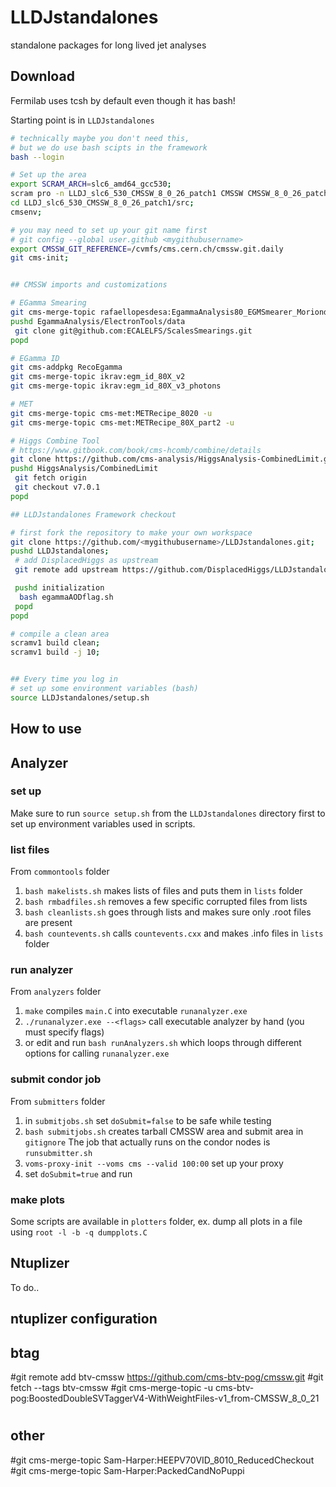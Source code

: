 # LLDJstandalones
standalone packages for long lived jet analyses

## Download
Fermilab uses tcsh by default even though it has bash! 

Starting point is in `LLDJstandalones` 
```bash
# technically maybe you don't need this,
# but we do use bash scipts in the framework
bash --login

# Set up the area
export SCRAM_ARCH=slc6_amd64_gcc530;
scram pro -n LLDJ_slc6_530_CMSSW_8_0_26_patch1 CMSSW CMSSW_8_0_26_patch1;
cd LLDJ_slc6_530_CMSSW_8_0_26_patch1/src;
cmsenv;

# you may need to set up your git name first
# git config --global user.github <mygithubusername>
export CMSSW_GIT_REFERENCE=/cvmfs/cms.cern.ch/cmssw.git.daily
git cms-init;


## CMSSW imports and customizations

# EGamma Smearing
git cms-merge-topic rafaellopesdesa:EgammaAnalysis80_EGMSmearer_Moriond17_23Jan
pushd EgammaAnalysis/ElectronTools/data
 git clone git@github.com:ECALELFS/ScalesSmearings.git
popd

# EGamma ID
git cms-addpkg RecoEgamma
git cms-merge-topic ikrav:egm_id_80X_v2
git cms-merge-topic ikrav:egm_id_80X_v3_photons

# MET
git cms-merge-topic cms-met:METRecipe_8020 -u
git cms-merge-topic cms-met:METRecipe_80X_part2 -u

# Higgs Combine Tool
# https://www.gitbook.com/book/cms-hcomb/combine/details
git clone https://github.com/cms-analysis/HiggsAnalysis-CombinedLimit.git HiggsAnalysis/CombinedLimit
pushd HiggsAnalysis/CombinedLimit
 git fetch origin
 git checkout v7.0.1
popd

## LLDJstandalones Framework checkout

# first fork the repository to make your own workspace
git clone https://github.com/<mygithubusername>/LLDJstandalones.git;
pushd LLDJstandalones;
 # add DisplacedHiggs as upstream
 git remote add upstream https://github.com/DisplacedHiggs/LLDJstandalones.git

 pushd initialization
  bash egammaAODflag.sh
 popd
popd

# compile a clean area
scramv1 build clean;
scramv1 build -j 10;


## Every time you log in
# set up some environment variables (bash)
source LLDJstandalones/setup.sh
```

## How to use

## Analyzer
### set up
Make sure to run `source setup.sh` from the `LLDJstandalones` directory first to set up environment variables used in scripts.

### list files
From `commontools` folder
1. `bash makelists.sh` makes lists of files and puts them in `lists` folder
2. `bash rmbadfiles.sh` removes a few specific corrupted files from lists
3. `bash cleanlists.sh` goes through lists and makes sure only .root files are present
4. `bash countevents.sh` calls `countevents.cxx` and makes .info files in `lists` folder

### run analyzer
From `analyzers` folder
1. `make` compiles `main.C` into executable `runanalyzer.exe` 
2. `./runanalyzer.exe --<flags>` call executable analyzer by hand (you must specify flags)
3. or edit and run `bash runAnalyzers.sh` which loops through different options for calling `runanalyzer.exe`

### submit condor job
From `submitters` folder
1. in `submitjobs.sh` set `doSubmit=false` to be safe while testing
2. `bash submitjobs.sh` creates tarball CMSSW area and submit area in `gitignore`
The job that actually runs on the condor nodes is `runsubmitter.sh`
3. `voms-proxy-init --voms cms --valid 100:00` set up your proxy
4. set `doSubmit=true` and run 

### make plots
Some scripts are available in `plotters` folder, ex. dump all plots in a file using `root -l -b -q dumpplots.C`


## Ntuplizer
To do..














## ntuplizer configuration  
## btag
#git remote add btv-cmssw https://github.com/cms-btv-pog/cmssw.git
#git fetch --tags btv-cmssw
#git cms-merge-topic -u cms-btv-pog:BoostedDoubleSVTaggerV4-WithWeightFiles-v1_from-CMSSW_8_0_21
#
## other
#git cms-merge-topic Sam-Harper:HEEPV70VID_8010_ReducedCheckout 
#git cms-merge-topic Sam-Harper:PackedCandNoPuppi

